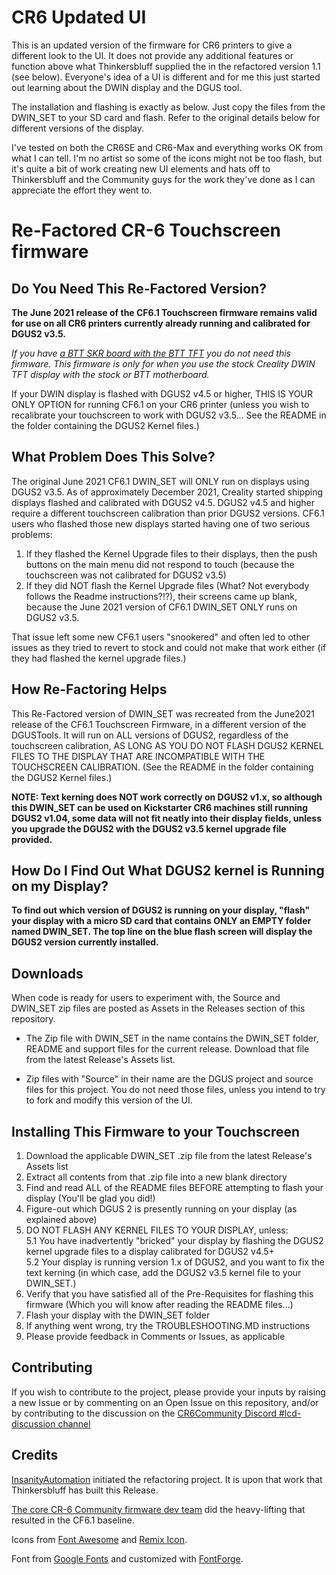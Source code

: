 # CR6 Updated UI
This is an updated version of the firmware for CR6 printers to give a different look to the UI. It does not provide any additional features or function above what Thinkersbluff supplied the in the refactored version 1.1 (see below). Everyone's idea of a UI is different and for me this just started out learning about the DWIN display and the DGUS tool.

The installation and flashing is exactly as below. Just copy the files from the DWIN_SET to your SD card and flash. Refer to the original details below for different versions of the display.

I've tested on both the CR6SE and CR6-Max and everything works OK from what I can tell. I'm no artist so some of the icons might not be too flash, but it's quite a bit of work creating new UI elements and hats off to Thinkersbluff and the Community guys for the work they've done as I can appreciate the effort they went to.



# Re-Factored CR-6 Touchscreen firmware

## Do You Need This Re-Factored Version?

**The June 2021 release of the CF6.1 Touchscreen firmware remains valid for use on all CR6 printers currently already running and calibrated for DGUS2 v3.5.**

*If you have [a BTT SKR board with the BTT TFT](https://damsteen.nl/blog/2020/11/25/how-to-btt-skr-cr6-installation) you do not need this firmware. This firmware is only for when you use the stock Creality DWIN TFT display with the stock or BTT motherboard.*

If your DWIN display is flashed with DGUS2 v4.5 or higher, THIS IS YOUR ONLY OPTION for running CF6.1 on your CR6 printer (unless you wish to recalibrate your touchscreen to work with DGUS2 v3.5...  See the README in the folder containing the DGUS2 Kernel files.)

## What Problem Does This Solve?

The original June 2021 CF6.1 DWIN_SET will ONLY run on displays using DGUS2 v3.5.  As of approximately December 2021, Creality started shipping displays flashed and calibrated with DGUS2 v4.5.  DGUS2 v4.5 and higher require a different touchscreen calibration than prior DGUS2 versions.  CF6.1 users who flashed those new displays started having one of two serious problems:   
  1. If they flashed the Kernel Upgrade files to their displays, then the push buttons on the main menu did not respond to touch (because the touchscreen was not calibrated for DGUS2 v3.5)  
  2. If they did NOT flash the Kernel Upgrade files (What? Not everybody follows the Readme instructions?!?), their screens came up blank, because the June 2021 version of CF6.1 DWIN_SET ONLY runs on DGUS2 v3.5.

That issue left some new CF6.1 users "snookered" and often led to other issues as they tried to revert to stock and could not make that work either (if they had flashed the kernel upgrade files.)

## How Re-Factoring Helps

This Re-Factored version of DWIN_SET was recreated from the June2021 release of the CF6.1 Touchscreen Firmware, in a different version of the DGUSTools.
It will run on ALL versions of DGUS2, regardless of the touchscreen calibration, AS LONG AS YOU DO NOT FLASH DGUS2 KERNEL FILES TO THE DISPLAY THAT ARE INCOMPATIBLE WITH THE TOUCHSCREEN CALIBRATION. (See the README in the folder containing the DGUS2 Kernel files.)  

**NOTE: Text kerning does NOT work correctly on DGUS2 v1.x, so although this DWIN_SET can be used on Kickstarter CR6 machines still running DGUS2 v1.04, some data will not fit neatly into their display fields, unless you upgrade the DGUS2 with the DGUS2 v3.5 kernel upgrade file provided.**

## How Do I Find Out What DGUS2 kernel is Running on my Display?

**To find out which version of DGUS2 is running on your display, "flash" your display with a micro SD card that contains ONLY an EMPTY folder named DWIN_SET. The top line on the blue flash screen will display the DGUS2 version currently installed.**


## Downloads

When code is ready for users to experiment with, the Source and DWIN_SET zip files are posted as Assets in the Releases section of this repository.

* The Zip file with DWIN_SET in the name contains the DWIN_SET folder, README and support files for the current release. 
  Download that file from the latest Release's Assets list.

* Zip files with "Source" in their name are the DGUS project and source files for this project.
  You do not need those files, unless you intend to try to fork and modify this version of the UI.

## Installing This Firmware to your Touchscreen
1. Download the applicable DWIN_SET .zip file from the latest Release's Assets list
2. Extract all contents from that .zip file into a new blank directory
3. Find and read ALL of the README files BEFORE attempting to flash your display (You'll be glad you did!)
4. Figure-out which DGUS 2 is presently running on your display (as explained above)
5. DO NOT FLASH ANY KERNEL FILES TO YOUR DISPLAY, unless:  
  5.1 You have inadvertently "bricked" your display by flashing the DGUS2 kernel upgrade files to a display calibrated for DGUS2 v4.5+  
  5.2 Your display is running version 1.x of DGUS2, and you want to fix the text kerning (in which case, add the DGUS2 v3.5 kernel file to your DWIN_SET.)
6. Verify that you have satisfied all of the Pre-Requisites for flashing this firmware (Which you will know after reading the README files...)
7. Flash your display with the DWIN_SET folder 
8. If anything went wrong, try the TROUBLESHOOTING.MD instructions
9. Please provide feedback in Comments or Issues, as applicable

## Contributing

If you wish to contribute to the project, please provide your inputs by raising a new Issue or by commenting on an Open Issue on this repository, and/or by contributing to the discussion on the [CR6Community Discord #lcd-discussion channel](https://discord.gg/yDY6pb2BQS)

## Credits

[InsanityAutomation](https://github.com/InsanityAutomation/Marlin/tree/CrealityDwin2.0_Bleeding) initiated the refactoring project. It is upon that work that Thinkersbluff has built this Release.

[The core CR-6 Community firmware dev team](https://github.com/CR6Community/Marlin#credits) did the heavy-lifting that resulted in the CF6.1 baseline.

Icons from [Font Awesome](https://fontawesome.com/) and [Remix Icon](https://remixicon.com/).

Font from [Google Fonts](https://fonts.google.com/specimen/B612) and customized with [FontForge](https://fontforge.org/).

